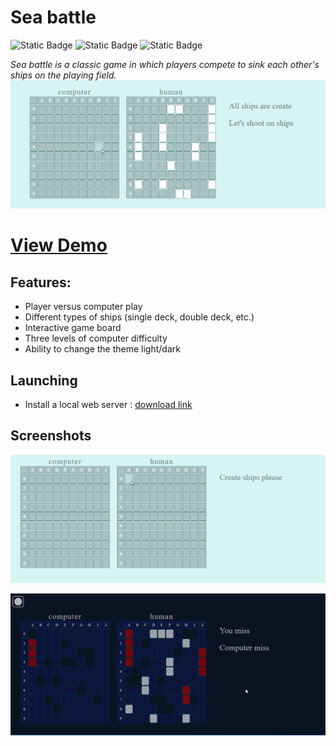 # Sea battle  


![Static Badge](https://img.shields.io/badge/made%20by-AndrewVoloshin-blue)
![Static Badge](https://img.shields.io/badge/JavaScript-76.4%25-%23f1e05a)
![Static Badge](https://img.shields.io/badge/open%20source-%238b36db)

_Sea battle is a classic game in which players compete to sink each other's ships on the playing field._
![Show Game](./src/assets/gameLight.gif)


# [View Demo](https://andrewvoloshin.github.io/Sea-battle/) 


## Features:
- Player versus computer play
- Different types of ships (single deck, double deck, etc.)
- Interactive game board
- Three levels of computer difficulty
- Ability to change the theme light/dark
  

## Launching
- Install a local web server  : [download link ](https://marketplace.visualstudio.com/items?itemName=ritwickdey.LiveServer)
## Screenshots
![Show Game](./src/assets/gameLightCreate.gif)

![Show Game](./src/assets/gameLightDark.gif)


